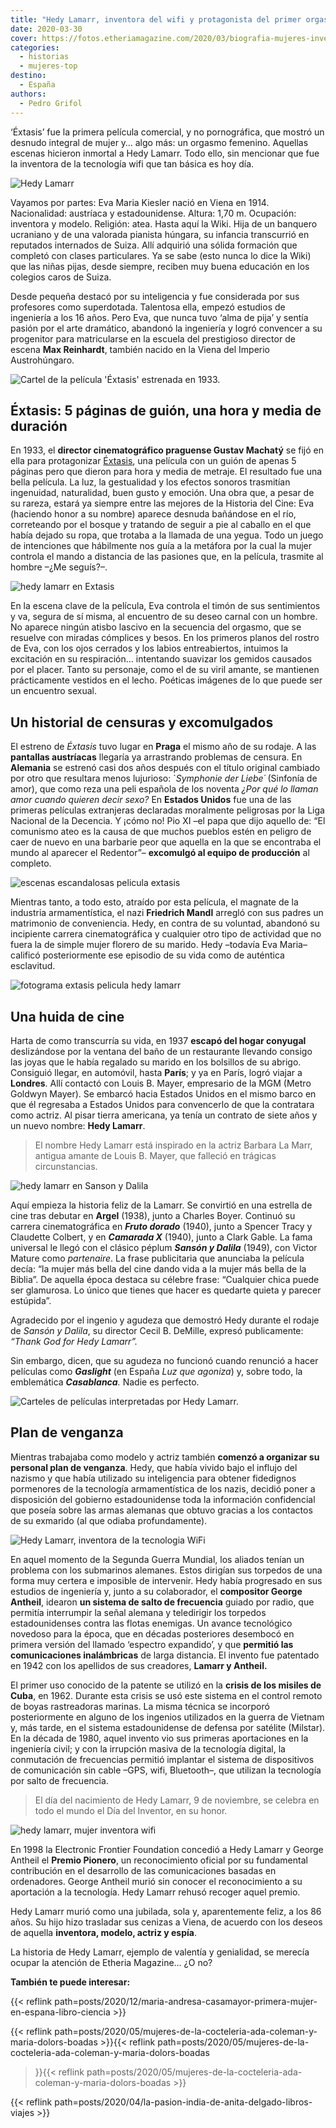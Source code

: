 ```yaml
---
title: "Hedy Lamarr, inventora del wifi y protagonista del primer orgasmo (fingido) del cine"
date: 2020-03-30
cover: https://fotos.etheriamagazine.com/2020/03/biografia-mujeres-inventoras-Hedy-Lamar.jpg
categories: 
  - historias
  - mujeres-top
destino: 
  - España
authors: 
  - Pedro Grifol
---
```


‘Éxtasis’ fue la primera película comercial, y no pornográfica, que mostró un desnudo 
integral de mujer y… algo más: un orgasmo femenino. Aquellas escenas hicieron inmortal a 
Hedy Lamarr. Todo ello, sin mencionar que fue la inventora de la tecnología wifi que tan 
básica es hoy día. 

![Hedy Lamarr](https://fotos.etheriamagazine.com/2020/03/biografia-mujeres-inventoras-Hedy-Lamar.jpg "Hedy Lamarr, inventora, modelo, actriz y espía.")

Vayamos por partes: Eva Maria Kiesler nació en Viena en 1914. Nacionalidad: austríaca y 
estadounidense. Altura: 1,70 m. Ocupación: inventora y modelo. Religión: atea. Hasta 
aquí la Wiki. Hija de un banquero ucraniano y de una valorada pianista húngara, su 
infancia transcurrió en reputados internados de Suiza. Allí adquirió una sólida 
formación que completó con clases particulares. Ya se sabe (esto nunca lo dice la Wiki) 
que las niñas pijas, desde siempre, reciben muy buena educación en los colegios caros de 
Suiza. 

Desde pequeña destacó por su inteligencia y fue considerada por sus profesores como 
superdotada. Talentosa ella, empezó estudios de ingeniería a los 16 años. Pero Eva, que 
nunca tuvo ‘alma de pija’ y sentía pasión por el arte dramático, abandonó la ingeniería 
y logró convencer a su progenitor para matricularse en la escuela del prestigioso 
director de escena **Max Reinhardt**, también nacido en la Viena del Imperio 
Austrohúngaro. 

![Cartel de la película 'Éxtasis' estrenada en 1933.](https://fotos.etheriamagazine.com/2020/03/Cartel-pelicula-extasis-1933.jpg "Cartel de la película 'Éxtasis' estrenada en 1933.")

## Éxtasis: 5 páginas de guión, una hora y media de duración

En 1933, el **director cinematográfico praguense Gustav Machatý** se fijó en ella para 
protagonizar [Éxtasis](http://www.imdb.com/title/tt0022867/), una película con un guión 
de apenas 5 páginas pero que dieron para hora y media de metraje. El resultado fue una 
bella película. La luz, la gestualidad y los efectos sonoros trasmitían ingenuidad, 
naturalidad, buen gusto y emoción. Una obra que, a pesar de su rareza, estará ya siempre 
entre las mejores de la Historia del Cine: Eva (haciendo honor a su nombre) aparece 
desnuda bañándose en el río, correteando por el bosque y tratando de seguir a pie al 
caballo en el que había dejado su ropa, que trotaba a la llamada de una yegua. Todo un 
juego de intenciones que hábilmente nos guía a la metáfora por la cual la mujer controla 
el mando a distancia de las pasiones que, en la película, trasmite al hombre –¿Me 
seguís?–. 

![hedy lamarr en Extasis](https://fotos.etheriamagazine.com/2020/03/fotograma-pelicula-extasis.jpg "Fotograma de la película © 'Éxtasis'.")

En la escena clave de la película, Eva controla el timón de sus sentimientos y va, 
segura de sí misma, al encuentro de su deseo carnal con un hombre. No aparece ningún 
atisbo lascivo en la secuencia del orgasmo, que se resuelve con miradas cómplices y 
besos. En los primeros planos del rostro de Eva, con los ojos cerrados y los labios 
entreabiertos, intuimos la excitación en su respiración… intentando suavizar los gemidos 
causados por el placer. Tanto su personaje, como el de su viril amante, se mantienen 
prácticamente vestidos en el lecho. Poéticas imágenes de lo que puede ser un encuentro 
sexual. 

## Un historial de censuras y excomulgados

El estreno de _Éxtasis_ tuvo lugar en **Praga** el mismo año de su rodaje. A las 
**pantallas austríacas** llegaría ya arrastrando problemas de censura. En **Alemania** 
se estrenó casi dos años después con el título original cambiado por otro que resultara 
menos lujurioso: \`_Symphonie der Liebe´_ (Sinfonía de amor), que como reza una peli 
española de los noventa _¿Por qué lo llaman amor cuando quieren decir sexo?_ En 
**Estados Unidos** fue una de las primeras películas extranjeras declaradas moralmente 
peligrosas por la Liga Nacional de la Decencia. Y ¡cómo no! Pio XI –el papa que dijo 
aquello de: “El comunismo ateo es la causa de que muchos pueblos estén en peligro de 
caer de nuevo en una barbarie peor que aquella en la que se encontraba el mundo al 
aparecer el Redentor”– **excomulgó al equipo de producción** al completo. 

![escenas escandalosas pelicula extasis](https://fotos.etheriamagazine.com/2020/03/pelicula-extasis.jpg 'Escenas "escandalosas" de © Éxtasis en 1933.')

Mientras tanto, a todo esto, atraído por esta película, el magnate de la industria 
armamentística, el nazi **Friedrich Mandl** arregló con sus padres un matrimonio de 
conveniencia. Hedy, en contra de su voluntad, abandonó su incipiente carrera 
cinematográfica y cualquier otro tipo de actividad que no fuera la de simple mujer 
florero de su marido. Hedy –todavía Eva Maria– calificó posteriormente ese episodio de 
su vida como de auténtica esclavitud. 

![fotograma extasis pelicula hedy lamarr](https://fotos.etheriamagazine.com/2020/03/fotograma-pelicula-extasis-1933.jpg "Uno de los fotogramas conflictivos de © 'Éxtasis' (1933).")

## Una huida de cine

Harta de como transcurría su vida, en 1937 **escapó del hogar conyugal** deslizándose 
por la ventana del baño de un restaurante llevando consigo las joyas que le había 
regalado su marido en los bolsillos de su abrigo. Consiguió llegar, en automóvil, hasta 
**París**; y ya en París, logró viajar a **Londres**. Allí contactó con Louis B. Mayer, 
empresario de la MGM (Metro Goldwyn Mayer). Se embarcó hacia Estados Unidos en el mismo 
barco en que él regresaba a Estados Unidos para convencerlo de que la contratara como 
actriz. Al pisar tierra americana, ya tenía un contrato de siete años y un nuevo nombre: 
**Hedy Lamarr**. 

> El nombre Hedy Lamarr está inspirado en la actriz Barbara La Marr, antigua amante de 
> Louis B. Mayer, que falleció en trágicas circunstancias. 

![hedy lamarr en Sanson y Dalila](https://fotos.etheriamagazine.com/2020/03/escena-sanson-dalila-hedy-lamarr.jpg "Escena de '© Sansón y Dalila', película de 1949.")

Aquí empieza la historia feliz de la Lamarr. Se convirtió en una estrella de cine tras 
debutar en **Argel** (1938), junto a Charles Boyer. Continuó su carrera cinematográfica 
en _**Fruto dorado**_ (1940), junto a Spencer Tracy y Claudette Colbert, y en 
_**Camarada X**_ (1940), junto a Clark Gable. La fama universal le llegó con el clásico 
péplum **_Sansón y Dalila_** (1949), con Victor Mature como _partenaire_. La frase 
publicitaria que anunciaba la película decía: “la mujer más bella del cine dando vida a 
la mujer más bella de la Biblia”. De aquella época destaca su célebre frase: “Cualquier 
chica puede ser glamurosa. Lo único que tienes que hacer es quedarte quieta y parecer 
estúpida”. 

Agradecido por el ingenio y agudeza que demostró Hedy durante el rodaje de _Sansón y 
Dalila_, su director Cecil B. DeMille, expresó publicamente: _“Thank God for Hedy 
Lamarr”._ 

Sin embargo, dicen, que su agudeza no funcionó cuando renunció a hacer películas como 
**_Gaslight_** (en España _Luz que agoniza_) y, sobre todo, la emblemática 
_**Casablanca**._ Nadie es perfecto. 

![Carteles de películas interpretadas por Hedy Lamarr.](https://fotos.etheriamagazine.com/2020/03/carteles-peliculas-hedy-lamarr.jpg "Carteles de películas interpretadas por Hedy Lamarr.")

## Plan de venganza

Mientras trabajaba como modelo y actriz también **comenzó a organizar su personal plan 
de venganza**. Hedy, que había vivido bajo el influjo del nazismo y que había utilizado 
su inteligencia para obtener fidedignos pormenores de la tecnología armamentística de 
los nazis, decidió poner a disposición del gobierno estadounidense toda la información 
confidencial que poseía sobre las armas alemanas que obtuvo gracias a los contactos de 
su exmarido (al que odiaba profundamente). 

![Hedy Lamarr, inventora de la tecnologia WiFi](https://fotos.etheriamagazine.com/2020/03/Hedy-Lamarr-inventora-WIFI.jpg "Hedy Lamarr, inventora de la tecnología wifi. ©CC")

En aquel momento de la Segunda Guerra Mundial, los aliados tenían un problema con los 
submarinos alemanes. Estos dirigían sus torpedos de una forma muy certera e imposible de 
intervenir. Hedy había progresado en sus estudios de ingeniería y, junto a su 
colaborador, el **compositor George Antheil**, idearon **un sistema de salto de 
frecuencia** guiado por radio, que permitía interrumpir la señal alemana y teledirigir 
los torpedos estadounidenses contra las flotas enemigas. Un avance tecnológico novedoso 
para la época, que en décadas posteriores desembocó en primera versión del llamado 
‘espectro expandido’, y que **permitió las comunicaciones inalámbricas** de larga 
distancia. El invento fue patentado en 1942 con los apellidos de sus creadores, **Lamarr 
y Antheil.** 

El primer uso conocido de la patente se utilizó en la **crisis de los misiles de Cuba**, 
en 1962. Durante esta crisis se usó este sistema en el control remoto de boyas 
rastreadoras marinas. La misma técnica se incorporó posteriormente en alguno de los 
ingenios utilizados en la guerra de Vietnam y, más tarde, en el sistema estadounidense 
de defensa por satélite (Milstar). En la década de 1980, aquel invento vio sus primeras 
aportaciones en la ingeniería civil; y con la irrupción masiva de la tecnología digital, 
la conmutación de frecuencias permitió implantar el sistema de dispositivos de 
comunicación sin cable –GPS, wifi, Bluetooth–, que utilizan la tecnología por salto de 
frecuencia. 

> El día del nacimiento de Hedy Lamarr, 9 de noviembre, se celebra en todo el mundo el Día 
> del Inventor, en su honor. 

![hedy lamarr, mujer inventora wifi](https://fotos.etheriamagazine.com/2020/03/inventora-Hedy-Lamarr-WIFI.jpg "Hedy Lamarr fue inventora, modelo, actriz y espía. © CC")

En 1998 la Electronic Frontier Foundation concedió a Hedy Lamarr y George Antheil el 
**Premio Pionero**, un reconocimiento oficial por su fundamental contribución en el 
desarrollo de las comunicaciones basadas en ordenadores. George Antheil murió sin 
conocer el reconocimiento a su aportación a la tecnología. Hedy Lamarr rehusó recoger 
aquel premio. 

Hedy Lamarr murió como una jubilada, sola y, aparentemente feliz, a los 86 años. Su hijo 
hizo trasladar sus cenizas a Viena, de acuerdo con los deseos de aquella **inventora, 
modelo, actriz y espía**. 

La historia de Hedy Lamarr, ejemplo de valentía y genialidad, se merecía ocupar la 
atención de Etheria Magazine… ¿O no? 

**También te puede interesar:** 

{{< reflink 
path=posts/2020/12/maria-andresa-casamayor-primera-mujer-en-espana-libro-ciencia >}} 

{{< reflink 
path=posts/2020/05/mujeres-de-la-cocteleria-ada-coleman-y-maria-dolors-boadas >}}{{< 
reflink path=posts/2020/05/mujeres-de-la-cocteleria-ada-coleman-y-maria-dolors-boadas 
>}}{{< reflink 
path=posts/2020/05/mujeres-de-la-cocteleria-ada-coleman-y-maria-dolors-boadas >}} 

{{< reflink path=posts/2020/04/la-pasion-india-de-anita-delgado-libros-viajes >}}
